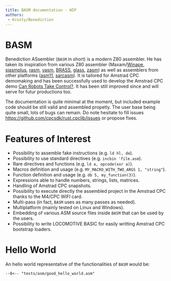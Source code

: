 ```yaml
---
title: BASM documentation - WIP
authors:
 - Krusty/Benediction
---
```



# BASM

Benediction ASsembler (`BASM` in short) is a modern Z80 assembler.
He has taken its inspiration from various Z80 assembler (Maxam/[Winape](http://www.winape.net/help/), [sjasmplus](https://github.com/z00m128/sjasmplus), [rasm](https://github.com/EdouardBERGE/rasm), [vasm](http://sun.hasenbraten.de/vasm/), [BRASS](https://benryves.com/bin/brass/), [glass](https://grauw.nl/projects/glass/), [zasm](https://k1.spdns.de/Develop/Projects/zasm)) as well as assemblers from other platforms ([asm11](http://www.aspisys.com/asm11man.htm), [sarcasm](https://www.ecstaticlyrics.com/electronics/Z80/sarcasm/)).
It is tailored for Amstrad CPC demomaking and  has been successfully used to develop the Amstrad CPC demo [Can Robots Take Control?](https://www.pouet.net/prod.php?which=88554).
It has been still improved since and will serve for futur productions too.


The documentation is quite minimal at the moment, but included example code should be still valid and assembled propetly.
The user base being quite small, lots of bugs can remain. Do note hesitate to fill issues <https://github.com/cpcsdk/rust.cpclib/issues> or propose fixes.


# Features of Interest

- Possibility to assemble fake instructions (e.g. `ld hl, de`).
- Possibility to use standard directives (e.g. `incbin 'file.asm`).
- Rare directives and functions (e.g. `ld a, opcode(xor a)`).
- Macros definition and usage (e.g. `MY_MACRO_WITH_TWO_ARGS 1, "string"`).
- Function definition and usage (e.g. `db 5, my_function(3)`).
- Expressions able to handle numbers, strings, lists, matrices.
- Handling of Amstrad CPC snapshots.
- Possibility to execute directly the assembled project in the Amstrad CPC thanks to the M4/CPC WIFI card.
- Multi-pass (in fact, `BASM` uses as many passes as needed).
- Multiplatform (mainly tested on Linux and Windows).
- Embedding of various ASM source files inside `BASM` that can be used by the users.
- Possibility to write LOCOMOTIVE BASIC for easily writting Amstrad CPC bootstrap loaders.


# Hello World

An hello world representative of the functionalities of `BASM` would be:
```z80
--8<-- "tests/asm/good_hello_world.asm"
```